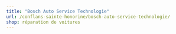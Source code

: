 ```yaml
---
title: "Bosch Auto Service Technologie"
url: /conflans-sainte-honorine/bosch-auto-service-technologie/
shop: réparation de voitures
---
```

